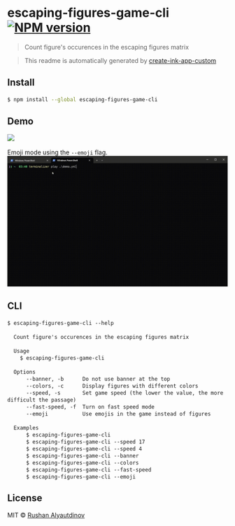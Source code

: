 # escaping-figures-game-cli [![NPM version][npm-image]][npm-url]

> Count figure's occurences in the escaping figures matrix

> This readme is automatically generated by [create-ink-app-custom](https://github.com/akgondber/create-ink-app-custom)

## Install

```bash
$ npm install --global escaping-figures-game-cli
```

## Demo

![](media/demo.gif)

Emoji mode using the `--emoji` flag.
![](media/emoji-mode-demo.gif)

## CLI

```
$ escaping-figures-game-cli --help

  Count figure's occurences in the escaping figures matrix

  Usage
    $ escaping-figures-game-cli

  Options
      --banner, -b      Do not use banner at the top
      --colors, -c      Display figures with different colors
      --speed, -s       Set game speed (the lower the value, the more difficult the passage)
      --fast-speed, -f  Turn on fast speed mode
      --emoji           Use emojis in the game instead of figures

  Examples
      $ escaping-figures-game-cli
      $ escaping-figures-game-cli --speed 17
      $ escaping-figures-game-cli --speed 4
      $ escaping-figures-game-cli --banner
      $ escaping-figures-game-cli --colors
      $ escaping-figures-game-cli --fast-speed
      $ escaping-figures-game-cli --emoji
```

## License

MIT © [Rushan Alyautdinov](https://github.com/akgondber)

[npm-image]: https://img.shields.io/npm/v/escaping-figures-game-cli.svg?style=flat
[npm-url]: https://npmjs.org/package/escaping-figures-game-cli
